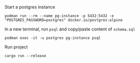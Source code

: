 Start a postgres instance
```
podman run --rm --name pg-instance -p 5432:5432 -e "POSTGRES_PASSWORD=postgres" docker.io/postgres:alpine
```

In a new terminal, run `psql` and copy/paste content of `schema.sql`
```
podman exec -it -u postgres pg-instance psql
```

Run project
```
cargo run --release
```

